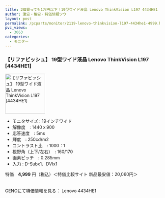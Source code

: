 ```yaml
---
title: 2個買っても1万円以下！19型ワイド液晶 Lenovo ThinkVision L197 4434HE1 リファビッシュ特価4,999円！
author: 激安・格安・特価情報ツウ
layout: post
permalink: /pcparts/monitor/2119-lenovo-thinkvision-l197-4434he1-4999.html
pvc_views:
  - 3063
categories:
  - モニター
---
```

### 【リファビッシュ】 19型ワイド液晶 Lenovo ThinkVision L197 [4434HE1]

<div class="img-bg2 img_L">
  <img border="0" alt="【リファビッシュ】 19型ワイド液晶 Lenovo ThinkVision L197 [4434HE1]" src="http://i1.wp.com/www.geno-web.jp/shopimages/genoweb/0050010000282.jpg?w=130"width="130" data-recalc-dims="1" /><br /> <img border="0" src="http://i2.wp.com/www16.a8.net/0.gif?resize=1%2C1" alt="" data-recalc-dims="1" />
</div>

<!--more-->

  * モニタサイズ : 19インチワイド
  * 解像度　: 1440ｘ900
  * 応答速度　: 5ms
  * 輝度　: 250cd/m2
  * コントラスト比　: 1000：1
  * 視野角（上下/左右）　: 160/170
  * 画素ピッチ　: 0.285mm
  * 入力 : D-Subx1、DVIx1

特価　<span class="tokka-price"><strong>4,999</strong></span> 円（税込）＜特価比較サイト 新品最安値：20,060円＞

　  
GENOにて特価情報を見る： <span class="fs150p">Lenovo 4434HE1</span>